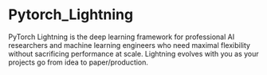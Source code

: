 # Pytorch_Lightning
PyTorch Lightning is the deep learning framework for professional AI researchers and machine learning engineers who need maximal flexibility without sacrificing performance at scale. Lightning evolves with you as your projects go from idea to paper/production.
